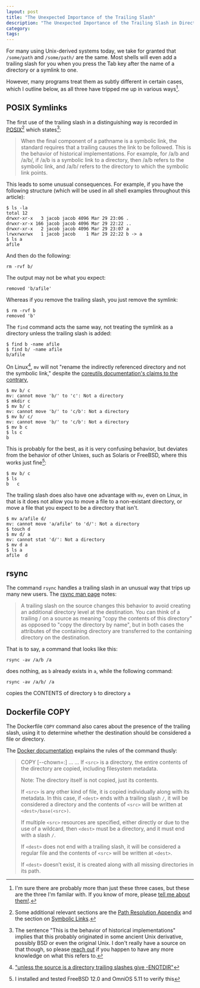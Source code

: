 ```yaml
---
layout: post
title: "The Unexpected Importance of the Trailing Slash"
description: "The Unexpected Importance of the Trailing Slash in Directory Paths"
category:
tags:
---
```


For many using Unix-derived systems today, we take for granted
that `/some/path` and `/some/path/` are the same.
Most shells will even add a trailing slash for you when you press the Tab key
after the name of a directory or a symlink to one.

However, many programs treat them as subtly different in certain cases,
which I outline below, as all three have tripped me up
in various ways[^threetrailing].

[^threetrailing]: I'm sure there are probably more than just these three cases, but these are the three I'm familar with. If you know of more, please [tell me about them!](mailto:trailingslash@tookmund.com).

## POSIX Symlinks

The first use of the trailing slash in a distinguishing way is recorded in
[POSIX](https://pubs.opengroup.org/onlinepubs/9699919799/basedefs/V1_chap04.html#tag_04_13)[^posixadditional]
which states[^historical]:
> When the final component of a pathname is a symbolic link, the standard requires that a trailing <slash> causes the link to be followed. This is the behavior of historical implementations. For example, for /a/b and /a/b/, if /a/b is a symbolic link to a directory, then /a/b refers to the symbolic link, and /a/b/ refers to the directory to which the symbolic link points.

[^posixadditional]: Some additional relevant sections are the [Path Resolution Appendix](https://pubs.opengroup.org/onlinepubs/9699919799/xrat/V4_xbd_chap04.html#tag_21_04_13) and the section on [Symbolic Links](https://pubs.opengroup.org/onlinepubs/9699919799/xrat/V4_xbd_chap03.html#tag_21_03_00_75).

[^historical]: The sentence "This is the behavior of historical implementations" implies that this probably originated in some ancient Unix derivative, possibly BSD or even the original Unix. I don't really have a source on that though, so please [reach out](mailto:trailingslash@tookmund.com) if you happen to have any more knowledge on what this refers to.


This leads to some unusual consequences.
For example, if you have the following structure
(which will be used in all shell examples throughout this article):
```
$ ls -la
total 12
drwxr-xr-x   3 jacob jacob 4096 Mar 29 23:06 .
drwxr-xr-x 166 jacob jacob 4096 Mar 29 22:22 ..
drwxr-xr-x   2 jacob jacob 4096 Mar 29 23:07 a
lrwxrwxrwx   1 jacob jacob    1 Mar 29 22:22 b -> a
$ ls a
afile
```

And then do the following:
```
rm -rvf b/
```

The output may not be what you expect:
```
removed 'b/afile'
```

Whereas if you remove the trailing slash, you just remove the symlink:
```
$ rm -rvf b
removed 'b'
```

The `find` command acts the same way, not treating the symlink as a directory
unless the trailing slash is added:
```
$ find b -name afile
$ find b/ -name afile
b/afile
```

On Linux[^renametrailing], `mv` will not "rename the indirectly referenced directory and not the symbolic link,"
despite the [coreutils documentation's claims to the contrary](https://www.gnu.org/software/coreutils/manual/html_node/Trailing-slashes.html),

[^renametrailing]: ["unless the source is a directory trailing slashes give -ENOTDIR"](https://git.kernel.org/pub/scm/linux/kernel/git/torvalds/linux.git/tree/fs/namei.c#n4797)

```
$ mv b/ c
mv: cannot move 'b/' to 'c': Not a directory
$ mkdir c
$ mv b/ c
mv: cannot move 'b/' to 'c/b': Not a directory
$ mv b/ c/
mv: cannot move 'b/' to 'c/b': Not a directory
$ mv b c
$ ls c
b
```
This is probably for the best, as it is very confusing behavior,
but deviates from the behavior of other Unixes, such as Solaris or FreeBSD,
where this works just fine[^otherunixes]:
```
$ mv b/ c
$ ls
b	c
```

[^otherunixes]: I installed and tested FreeBSD 12.0 and OmniOS 5.11 to verify this

The trailing slash does also have one advantage with `mv`, even on Linux,
in that is it does not allow you to move a file to a non-existant directory,
or move a file that you expect to be a directory that isn't.
```
$ mv a/afile d/
mv: cannot move 'a/afile' to 'd/': Not a directory
$ touch d
$ mv d/ a
mv: cannot stat 'd/': Not a directory
$ mv d a
$ ls a
afile  d
```

## rsync

The command `rsync` handles a trailing slash in an unusual way that
trips up many new users.
The [rsync man page](https://linux.die.net/man/1/rsync) notes:
> A trailing slash on the source changes this behavior to avoid creating an additional directory  level  at  the  destination.
> You can think of a trailing / on a source as meaning "copy the contents of this directory" as opposed to "copy the directory
> by name", but in both cases the attributes of the containing directory are transferred to the containing  directory  on  the
> destination.

That is to say, a command that looks like this:
```
rsync -av /a/b /a
```
does nothing, as `b` already exists in `a`, while the following command:
```
rsync -av /a/b/ /a
```
copies the CONTENTS of directory `b` to directory `a`

## Dockerfile COPY
The Dockerfile `COPY` command also cares about the presence of the trailing slash,
using it to determine whether the destination should be considered a file or directory.

The [Docker documentation](https://docs.docker.com/engine/reference/builder/#copy)
explains the rules of the command thusly:
>	COPY [--chown=<user>:<group>] <src>... <dest>
...
>   If `<src>` is a directory, the entire contents of the directory are copied, including filesystem metadata.
>
>    Note: The directory itself is not copied, just its contents.
>
>    If `<src>` is any other kind of file, it is copied individually along with its metadata. In this case, if `<dest>` ends with a trailing slash `/`, it will be considered a directory and the contents of `<src>` will be written at `<dest>/base(<src>)`.
>
>    If multiple `<src>` resources are specified, either directly or due to the use of a wildcard, then `<dest>` must be a directory, and it must end with a slash `/`.
>
>    If `<dest>` does not end with a trailing slash, it will be considered a regular file and the contents of `<src>` will be written at `<dest>`.
>
>    If `<dest>` doesn’t exist, it is created along with all missing directories in its path.


